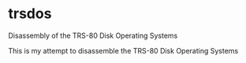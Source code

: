 # trsdos
Disassembly of the TRS-80 Disk Operating Systems

This is my attempt to disassemble the TRS-80 Disk Operating Systems
